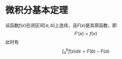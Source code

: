 # 微积分基本定理
设函数$f(x)$在闭区间$[a,b]$上连续，且$F(x)$是其原函数，即
$$
F'(x) = f(x)
$$
此时有
$$
\int_a^bf(x)dx = F(b)-F(a)
$$

